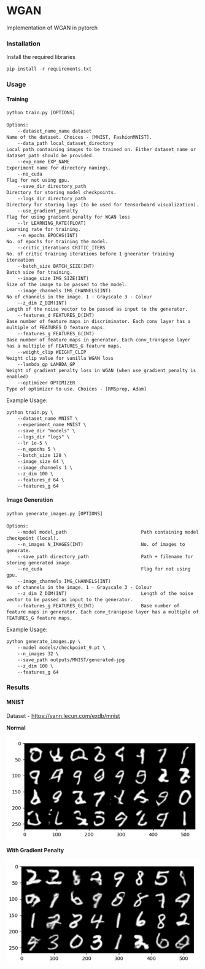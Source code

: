 # WGAN
Implementation of WGAN in pytorch


### Installation
Install the required libraries
    
    pip install -r requirements.txt

### Usage
#### Training

    python train.py [OPTIONS]

    Options:
        --dataset_name_name dataset                                          Name of the dataset. Choices - [MNIST, FashionMNIST].
        --data_path local_dataset_directory                                  Local path containing images to be trained on. Either dataset_name or dataset_path should be provided.
        --exp_name EXP_NAME                                                  Experiment name for directory naming\.
        --no_cuda                                                            Flag for not using gpu.
        --save_dir directory_path                                            Directory for storing model checkpoints.
        --logs_dir directory_path                                            Directory for storing logs (to be used for tensorboard visualization).
        --use_gradient_penalty                                               Flag for using gradient penalty for WGAN loss
        --lr LEARNING_RATE(FLOAT)                                            Learning rate for training.
        --n_epochs EPOCHS(INT)                                               No. of epochs for training the model.
        --critic_iterations CRITIC_ITERS                                     No. of critic training iterations before 1 gneerator training itereation
        --batch_size BATCH_SIZE(INT)                                         Batch size for training.
        --image_size IMG_SIZE(INT)                                           Size of the image to be passed to the model.
        --image_channels IMG_CHANNELS(INT)                                   No of channels in the image. 1 - Grayscale 3 - Colour
        --z_dim Z_DIM(INT)                                                   Length of the noise vector to be passed as input to the generator.
        --features_d FEATURES_D(INT)                                         Base number of feature maps in discriminator. Each conv layer has a multiple of FEATURES_D feature maps.
        --features_g FEATURES_G(INT)                                         Base number of feature maps in generator. Each conv_transpose layer has a multiple of FEATURES_G feature maps.
        --weight_clip WEIGHT_CLIP                                            Weight clip value for vanilla WGAN loss
        --lambda_gp LAMBDA_GP                                                Weight of gradient_penalty loss in WGAN (when use_gradient_penalty is enabled)
        --optimizer OPTIMIZER                                                Type of optimizer to use. Choices - [RMSprop, Adam]


Example Usage:

    python train.py \
        --dataset_name MNIST \
        --experiment_name MNIST \
        --save_dir "models" \
        --logs_dir "logs" \
        --lr 1e-5 \
        --n_epochs 5 \
        --batch_size 128 \
        --image_size 64 \
        --image_channels 1 \
        --z_dim 100 \
        --features_d 64 \
        --features_g 64


#### Image Generation

    python generate_images.py [OPTIONS]

    Options:
        --model model_path                           Path containing model checkpoint (local).
        --n_images N_IMAGES(INT)                     No. of images to generate.
        --save_path directory_path                   Path + filename for storing generated image.
        --no_cuda                                    Flag for not using gpu.
        --image_channels IMG_CHANNELS(INT)                                   No of channels in the image. 1 - Grayscale 3 - Colour
        --z_dim Z_DIM(INT)                           Length of the noise vector to be passed as input to the generator.
        --features_g FEATURES_G(INT)                 Base number of feature maps in generator. Each conv_transpose layer has a multiple of FEATURES_G feature maps.

        

Example Usage:

    python generate_images.py \
        --model models/checkpoint_9.pt \
        --n_images 32 \
        --save_path outputs/MNIST/generated-jpg
        --z_dim 100 \
        --features_g 64

### Results
#### MNIST
Dataset - https://yann.lecun.com/exdb/mnist

**Normal**

![MNIST Generated Images](outputs/MNIST/generated_normal.png)

**With Gradient Penalty**

![MNIST Generated Images](outputs/MNIST/generated_gp.png)
